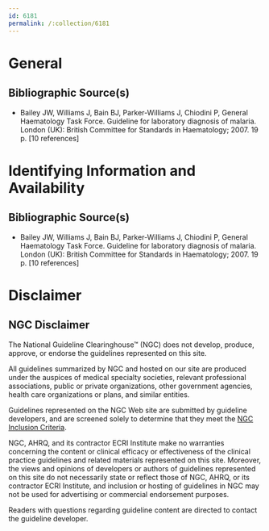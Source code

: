 ```yaml
---
id: 6181
permalink: /:collection/6181
---
```


# General

## Bibliographic Source(s)

- Bailey JW, Williams J, Bain BJ, Parker-Williams J, Chiodini P, General Haematology Task Force. Guideline for laboratory diagnosis of malaria. London (UK): British Committee for Standards in Haematology; 2007. 19 p. [10 references]

# Identifying Information and Availability

## Bibliographic Source(s)

- Bailey JW, Williams J, Bain BJ, Parker-Williams J, Chiodini P, General Haematology Task Force. Guideline for laboratory diagnosis of malaria. London (UK): British Committee for Standards in Haematology; 2007. 19 p. [10 references]

# Disclaimer

## NGC Disclaimer

The National Guideline Clearinghouse™ (NGC) does not develop, produce, approve, or endorse the guidelines represented on this site.

All guidelines summarized by NGC and hosted on our site are produced under the auspices of medical specialty societies, relevant professional associations, public or private organizations, other government agencies, health care organizations or plans, and similar entities.

Guidelines represented on the NGC Web site are submitted by guideline developers, and are screened solely to determine that they meet the [NGC Inclusion Criteria](/help-and-about/summaries/inclusion-criteria).

NGC, AHRQ, and its contractor ECRI Institute make no warranties concerning the content or clinical efficacy or effectiveness of the clinical practice guidelines and related materials represented on this site. Moreover, the views and opinions of developers or authors of guidelines represented on this site do not necessarily state or reflect those of NGC, AHRQ, or its contractor ECRI Institute, and inclusion or hosting of guidelines in NGC may not be used for advertising or commercial endorsement purposes.

Readers with questions regarding guideline content are directed to contact the guideline developer.

